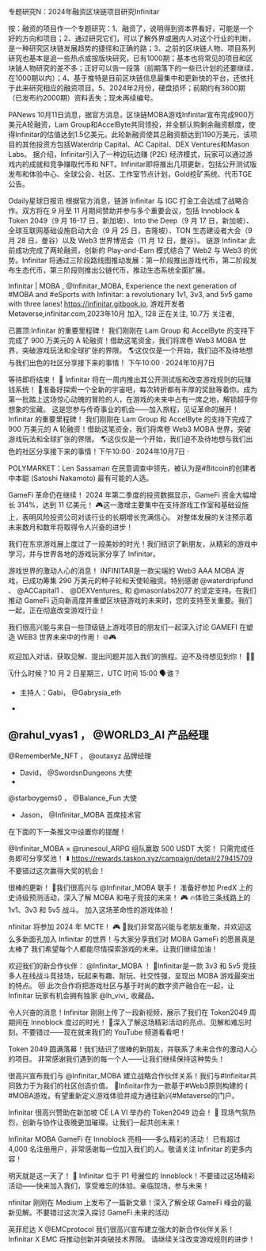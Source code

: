 专题研究N：2024年融资区块链项目研究Infinitar 


按：融资的项目作一个专题研究：1、融资了，说明得到资本界看好，可能是一个好的方向和项目；2、通过研究它们，可以了解外界或圈内人对这个行业的判断，是一种研究区块链发展趋势的捷径和正确的路；3、之前的区块链人物、项目系列研究也基本是追一些热点或按版块研究，已有1000期；基本也将常见的项目和区块链人物研究的差不多；正好可以告一段落（前期落下的一些已计划的还要继续，在1000期以内）；4、基于推特是目前区块链信息最集中和更新快的平台，还依托于此来研究相应的融资项目。5、2024年2月份，硬盘损坏；前期约有3600期（已发布约2000期）资料丢失；现未再续编号。

PANews 10月11日消息，据官方消息，区块链MOBA游戏Infinitar宣布完成900万美元A轮融资，Lam Group和AccelByte共同领投，并全额认购剩余融资额度，使得Infinitar的估值达到1.5亿美元。此轮新融资使其总融资额达到1190万美元，该项目的其他投资方包括Waterdrip Capital、AC Capital、DEX Ventures和Mason Labs。
据介绍，Infinitar引入了一种边玩边赚 (P2E) 经济模式，玩家可以通过游戏内的成就和竞争赚取代币和 NFT。Infinitar即将推出几项更新，包括公开测试版发布和体验中心、全球公会、社区、工作室节点计划，Gold挖矿系统、代币TGE公告。

Odaily星球日报讯 根据官方消息，链游 Infinitar 与 IGC 打金工会达成了战略合作。双方将在 9 月至 11 月期间赞助并参与多个重要会议，包括 Innoblock & Token 2049（9 月 16-17 日，新加坡）、Into the Deep（9 月 17 日，新加坡）、全球互联网基础设施启动大会（9 月 25 日，吉隆坡）、TON 生态建设者大会（9 月 28 日，曼谷）以及 Web3 世界博览会（11 月 12 日，曼谷）。
链游 Infinitar 此前成功完成了两轮融资，创新的 Play-and-Earn 模式结合了 Web2 与 Web3 的优势。Infinitar 将通过三阶段路线图推动发展：第一阶段推出游戏代币，第二阶段发布生态代币，第三阶段则推出公链代币，推动生态系统全面扩展。

Infinitar | MOBA
,
@Infinitar_MOBA,
Experience the next generation of #MOBA and #eSports with Infinitar: a revolutionary 1v1, 3v3, and 5v5 game with three lanes!  https://infinitar.gitbook.io,
游戏开发者Metaverse,infinitar.com,2023年10月 加入,
128 正在关注,
10.7万 关注者,


已置顶:Infinitar 的重要里程碑！
我们刚刚在 Lam Group 和 AccelByte 的支持下完成了 900 万美元的 A 轮融资！借助这笔资金，我们将席卷 Web3 MOBA 世界，突破游戏玩法和全球扩张的界限。
🌎这仅仅是一个开始，我们迫不及待地想与我们出色的社区分享接下来的事情！
下午10:00 · 2024年10月7日

等待即将结束！
📣 Infinitar 将在一周内推出其公开测试版和改变游戏规则的玩赚钱系统！
🌟准备好探索一个全新的宇宙吧，每次转折都有丰厚的奖励等着你。成为第一批踏上这场惊心动魄的冒险的人，在游戏的未来中占有一席之地，解锁超乎你想象的宝藏。
这是您参与传奇事业的机会——加入旅程，见证革命的展开！Infinitar 的重要里程碑！
我们刚刚在 Lam Group 和 AccelByte 的支持下完成了 900 万美元的 A 轮融资！借助这笔资金，我们将席卷 Web3 MOBA 世界，突破游戏玩法和全球扩张的界限。
🌎这仅仅是一个开始，我们迫不及待地想与我们出色的社区分享接下来的事情！下午10:00 · 2024年10月7日
·

POLYMARKET：Len Sassaman 在民意调查中领先，被认为是#Bitcoin的创建者中本聪 (Satoshi Nakamoto) 最有可能的人选。

GameFi 革命仍在继续！
2024 年第二季度的投资数据显示，GameFi 资金大幅增长 314%，达到 11 亿美元！ 🎮这一激增主要集中在支持游戏工作室和基础设施上，表明风险投资公司对该行业的长期增长充满信心。
对整体发展的关注预示着未来数月和数年将取得令人兴奋的进步！

我们在东京游戏展上度过了一段美妙的时光！我们结识了新朋友，从精彩的游戏中学习，并与世界各地的游戏玩家分享了 Infinitar。

游戏世界的激动人心的消息！
INFINITAR是一款尖端的 Web3 AAA MOBA 游戏，已成功筹集 290 万美元的种子轮和天使轮融资。特别感谢
@waterdripfund
 、 
@ACCapital1
 、 
@DEXVentures_
和
@masonlabs2077
的坚定支持。在我们推动 GameFi 迈向新高度并重塑区块链游戏的未来时，您的支持至关重要。我们一起，正在彻底改变游戏行业！

我们很高兴能与来自一些顶级链上游戏项目的朋友们一起深入讨论 GAMEFI 在塑造 WEB3 世界未来中的作用！ 🌐🎮

欢迎加入对话​​，获取见解、提出问题并加入我们的旅程。迫不及待想见到你！ 👯🪩

🗓️什么时候？10 月 2 日星期三，UTC 时间 15:00
🗣️谁？
- 主持人：Gabi， 
@Gabrysia_eth

- 
@rahul_vyas1
 ， 
@WORLD3_AI
产品经理
- 
@RememberMe_NFT
 ， 
@outaxyz
品牌经理
- David， 
@SwordsnDungeons
大使
- 
@starboygems0
 ， 
@Balance_Fun
大使
- Jason， 
@Infinitar_MOBA
首席技术官

在下面的下一条推文中设置你的提醒！

@Infinitar_MOBA
 × 
@runesoul_ARPG
组队赢取 500 USDT 大奖！
只需完成任务即可分享奖池！ ⬇️
https://rewards.taskon.xyz/campaign/detail/279415709
不要错过这次赢得大奖的机会！

很棒的更新！ 🎉我们很高兴与
@Infinitar_MOBA
联手！
准备好参加 PredX 上的史诗级预测活动，深入了解 MOBA 和电子竞技的未来！ 🎮
🔥体验三条线路上的 1v1、3v3 和 5v5 战斗。
加入这场革命性的游戏体验！

nfinitar 将参加 2024 年 MCTE！ 🎮
🌟我们非常高兴能与老朋友重聚，并欢迎这么多新面孔加入 Infinitar 的世界！与大家分享我们对 MOBA GameFi 的愿景真是太棒了
我们希望每个人都能尽情探索游戏的未来。让我们继续加油！

欢迎我们的新合作伙伴： 
@Infinitar_MOBA
 ！ 🎉Infinitar是一款 3v3 和 5v5 竞技多人在线战斗竞技场，玩起来有趣、耐玩、社交性强，呈现出 MOBA 游戏最突出的特点。 😻
此次合作将把游戏社区与基于时尚的数字资产融合在一起，让 Infinitar 玩家有机会拥有独家
@lh_vivi_
收藏品。

令人兴奋的消息！Infinitar 刚刚上传了一段新视频，展示了我们在 Token2049 周期间在 Innoblock 度过的时光！
🎥深入了解这场精彩活动的亮点、见解和难忘时刻。不要错过——现在就来我们的 YouTube 频道看看吧！

Token 2049 圆满落幕！我们结识了很棒的新朋友，并联系了未来合作的激动人心的项目。
非常感谢我们遇到的每一个人——让我们继续保持这种势头！

很高兴宣布我们与
@Infinitar_MOBA
建立战略合作伙伴关系！我们与#Infinitar共同致力于为我们的社区创造价值。 🚀Infinitar作为一款基于#Web3原则构建的 ( #MOBA游戏，有望重新定义游戏体验并成为通往新兴#Metaverse的门户。

Infinitar 很高兴赞助在新加坡 CÉ LA VI 举办的 Token2049 边会！ 🌟
现场气氛热烈，创新与协作让夜晚更加璀璨。让我们一起共创未来！

 Infinitar MOBA GameFi 在 Innoblock 亮相——多么精彩的活动！
已有超过 4,000 名注册用户，非常感谢每一位加入我们的人。敬请关注 Infinitar 的更多内容！

明天就是这一天了！ 🚀
Infinitar 位于 P1 号展位的 Innoblock！不要错过这场精彩活动——快来加入我们，享受难忘的体验。亲临现场，参与未来！

nfinitar 刚刚在 Medium 上发布了一篇新文章！深入了解全球 GameFi 峰会的最新见解。不要错过这次深入探讨 GameFi 未来的活动

英菲尼达 X 
@EMCprotocol
我们很高兴宣布建立强大的新合作伙伴关系！Infinitar X EMC 将推动创新并突破技术界限。
请继续关注改变游戏规则的进步！




